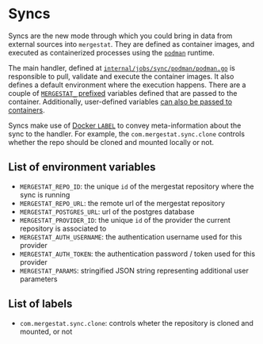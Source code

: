 # Syncs

Syncs are the new mode through which you could bring in data from external sources into `mergestat`. They are defined as container images, 
and executed as containerized processes using the [`podman`](http://podman.io) runtime. 

The main handler, defined at [`internal/jobs/sync/podman/podman.go`](https://github.com/mergestat/mergestat/blob/5f6bea5a3cbc5e8ab6b81ee6dd927bdd20151b8f/internal/jobs/sync/podman/podman.go) 
is responsible to pull, validate and execute the container images. It also defines a default environment where the execution happens. 
There are a couple of [`MERGESTAT_` prefixed](https://github.com/mergestat/mergestat/blob/5f6bea5a3cbc5e8ab6b81ee6dd927bdd20151b8f/internal/jobs/sync/podman/podman.go#L130-L137)
variables defined that are passed to the container. Additionally, user-defined variables [can also be passed to containers](https://github.com/mergestat/mergestat/blob/5f6bea5a3cbc5e8ab6b81ee6dd927bdd20151b8f/internal/jobs/sync/podman/podman.go#L139-L144).

Syncs make use of [Docker `LABEL`](https://docs.docker.com/config/labels-custom-metadata/) to convey meta-information about the sync to the handler. 
For example, the `com.mergestat.sync.clone` controls whether the repo should be cloned and mounted locally or not.

## List of environment variables

- `MERGESTAT_REPO_ID`: the unique `id` of the mergestat repository where the sync is running
- `MERGESTAT_REPO_URL`: the remote url of the mergestat repository
- `MERGESTAT_POSTGRES_URL`: url of the postgres database
- `MERGESTAT_PROVIDER_ID`: the unique `id` of the provider the current repository is associated to
- `MERGESTAT_AUTH_USERNAME`: the authentication username used for this provider
- `MERGESTAT_AUTH_TOKEN`: the authentication password / token used for this provider
- `MERGESTAT_PARAMS`: stringified JSON string representing additional user parameters

## List of labels

- `com.mergestat.sync.clone`: controls wheter the repository is cloned and mounted, or not
